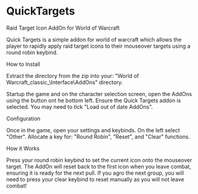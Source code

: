 # QuickTargets
Raid Target Icon AddOn for World of Warcraft

Quick Targets is a simple addon for world of warcraft which allows the player to rapidly apply raid target icons to their mouseover targets using a round robin keybind.


How to Install

Extract the directory from the zip into your:
"World of Warcraft\_classic_\Interface\AddOns" directory.

Startup the game and on the character selection screen, open the AddOns using the button ont he bottom left. Ensure the Quick Targets addon is selected. You may need to tick "Load out of date AddOns".


Configuration

Once in the game, open your settings and keybinds. On the left select "Other". Allocate a key for: "Round Robin", "Reset", and "Clear" functions.


How it Works

Press your round robin keybind to set the current icon onto the mouseover target. The AddOn will reset back to the first icon when you leave combat, ensuring it is ready for the next pull. If you agro the next group, you will need to press your clear keybind to reset manually as you will not leave combat!
